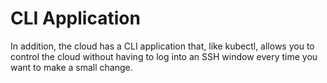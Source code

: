 # CLI Application
In addition, the cloud has a CLI application that, like kubectl, allows you to control the cloud without having to log into an SSH window every time you want to make a small change.